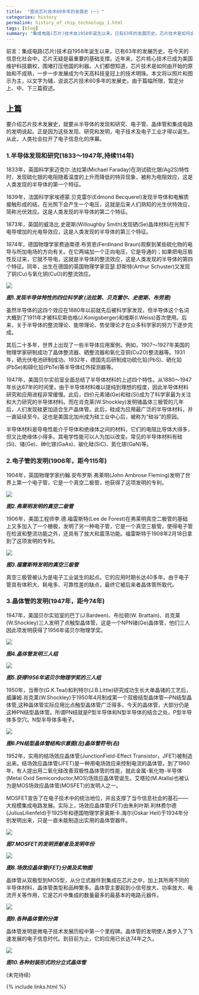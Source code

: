 ```yaml
---
title:  "图说芯片技术60多年的发展史（一）"
categories: history
permalink: history_of_chip_technology_1.html
tags: [blog]
summary: "集成电路(芯片)技术自1958年诞生以来，已有63年的发展历史。芯片技术是如何由开始的原始和不成熟，一步一步发展成为今天高科技皇冠上的技术明珠。本站将以连载的形式陆续刊登本文，第一期将从半导体发现和研究、电子管的发明和晶体管的发明三个部分进行介绍。"
---
```


前言：集成电路(芯片)技术自1958年诞生以来，已有63年的发展历史。在今天的信息化社会中，芯片无疑是最重要的基础支撑。近年来，芯片核心技术已成为美国维护科技霸权，围堵打压他国的利器。人们都想知道，芯片技术是如何由开始的原始和不成熟，一步一步发展成为今天高科技皇冠上的技术明珠。本文将以照片和图示为主，以文字为辅，说说芯片技术60多年的发展史。由于篇幅所限，暂定分上、中、下三篇叙述。

## 上篇

要介绍芯片技术发展史，就要从半导体的发现和研究、电子管、晶体管和集成电路的发明说起。正是因为这些发现、研究和发明，电子技术及电子工业才得以诞生。从此，人类社会拉开了电子信息化的序幕。


### 1.半导体发现和研究(1833～1947年,持续114年)

1833年，英国科学家迈克尔.法拉第(Michael Faraday)在测试硫化银(Ag2S)特性时，发现硫化银的电阻随着温度的上升而降低的特异现象，被称为电阻效应，这是人类发现的半导体的第一个特征。

1839年，法国科学家埃德蒙.贝克雷尔(Edmond Becquerel)发现半导体和电解质接触形成的结，在光照下会产生一个电压，这就是后来人们熟知的光生伏特效应，简称光伏效应。这是人类发现的半导体的第二个特征。

1873年，英国的威洛比.史密斯(Willoughby Smith)发现硒(Se)晶体材料在光照下电导增加的光电导效应，这是人类发现的半导体的第三个特征。

1874年，德国物理学家费迪南德.布劳恩(Ferdinand Braun)观察到某些硫化物的电导与所加电场的方向有关。在它两端加一个正向电压，它是导通的；如果把电压极性反过来，它就不导电，这就是半导体的整流效应，这是人类发现的半导体的第四个特征。同年，出生在德国的英国物理学家亚瑟.舒斯特(Arthur Schuster)又发现了铜(Cu)与氧化铜(CuO)的整流效应。

![](/images/blogs/history_of_chip_technology_fig1.jpg)

***图1.发现半导体特性的四位科学家 (法拉第、贝克雷尔、史密斯、布劳恩)***

虽然半导体的这四个效应在1880年以前就先后被科学家发现，但半导体这个名词大概到了1911年才被科尼斯伯格(J.Konigsberger)和维斯(I.Weiss)首次使用。后来，关于半导体的整流理论、能带理论、势垒理论才在众多科学家的努力下逐步完成。

其后二十多年，世界上出现了一些半导体应用案例。例如，1907～1927年美国的物理学家研制成功了晶体整流器、硒整流器和氧化亚铜(Cu2O)整流器等。1931年，硒光伏电池研制成功。1932年，德国先后研制成功硫化铅(PbS)、硒化铅(PbSe)和碲化铅(PbTe)等半导体红外探测器等。

1947年，美国贝尔实验室全面总结了半导体材料的上述四个特性。从1880～1947年长达67年的时间里，由于半导体材料难以提纯到理想的程度，因此半导体材料研究和应用进程非常缓慢。此后，四价元素锗(Ge)和硅(Si)成为了科学家最为关注和大力研究的半导体材料。而在肖克莱(W.Shockley)发明锗晶体三极管的几年后，人们发现硅更加适合生产晶体管。此后，硅成为应用最广泛的半导体材料，并一直延续至今。这也是美国北加州成为硅工业中心后，被称为“硅谷”的原因。

半导体材料是导电性能介于导体和绝缘体之间的材料，它们的电阻比导体大得多，但又比绝缘体小得多。其电学性能可以人为加以改变。常见的半导体材料有硅(Si)、锗(Ge)、砷化镓(GaAs)、碳化硅(SiC)、氮化镓(GaN)等。


### 2.电子管的发明(1906年，距今115年)

1904年，英国物理学家约翰.安布罗斯.弗莱明(John Ambrose Fleming)发明了世界上第一个电子管，它是一个真空二极管，他获得了这项发明的专利。

![](/images/blogs/history_of_chip_technology_fig2.jpg)

***图2.弗莱明发明的真空二极管***

1906年，美国工程师李.德.福雷斯特(Lee de Forest)在弗莱明真空二极管的基础上又多加入了一个栅极，发明了另一种电子管，它是一个真空三极管，使得电子管在检波和整流功能之外，还具有了放大和震荡功能。福雷斯特于1908年2月18日拿到了这项发明的专利。

![](/images/blogs/history_of_chip_technology_fig3.jpg)

***图3.福雷斯特发明的真空三极管***

真空三极管被认为是电子工业诞生的起点。它的应用时期长达40多年。由于电子管具有体积大、耗电多、可靠性差的缺点，最终它被后来者晶体管所取代。


### 3.晶体管的发明(1947年，距今74年)

1947年，美国贝尔实验室的巴丁(J.Bardeen)、布拉顿(W. Brattain)、肖克莱(W.Shockley)三人发明了点触型晶体管，这是一个NPN锗(Ge)晶体管，他们三人因此项发明获得了1956年诺贝尔物理学奖。

![](/images/blogs/history_of_chip_technology_fig4.jpg)

***图4.晶体管发明三人组***

![](/images/blogs/history_of_chip_technology_fig5.jpg)

***图5.获得1956年诺贝尔物理学奖的三人组***

1950年，当蒂尔(G.K.Teal)和利特尔(J.B.Little)研究成功生长大单晶锗的工艺后，威廉姆.肖克莱(W.Shockley)于1950年4月制成第一个双极结型晶体管—PN结型晶体管,这种晶体管实际应用比点触型晶体管广泛得多。今天的晶体管，大部分仍是这种PN结型晶体管。所谓PN结就是P型半导体和N型半导体的结合之处，P型半导体多空穴。N型半导体多电子。

![](/images/blogs/history_of_chip_technology_fig6.jpg)

***图6.PN结型晶体管结构示意图(左)晶体管符号(右)***

1952年，实用的结场效应晶体管(JunctionField-Effect Transistor，JFET)被制造出来。结场效应晶体管(JFET)是一种用电场效应来控制电流的晶体管。到了1960年，有人提出用二氧化硅改善双极性晶体管的性能，就此金属-氧化物-半导体(Metal Oxid Semiconductor,MOS)场效应晶体管诞生。艾塔拉(M.Atalla)也被认为是MOS场效应晶体管(MOSFET)的发明人之一。

MOSFET宣告了在电子技术中的统治地位，并且支撑了当今信息社会的基石——大规模集成电路发展。实际上，场效应晶体管(FET)由朱利叶斯.利林费尔德(JuliusLilienfeld)于1925年和德国物理学家奥斯卡.海尔(Oskar Heil)于1934年分别发明出来，只是一直未能制造出实用的晶体管器件。

![](/images/blogs/history_of_chip_technology_fig7.jpg)

***图7.MOSFET的发明贡献者及发明年份***

![](/images/blogs/history_of_chip_technology_fig8.jpg)

***图8.场效应晶体管(FET)分类及实物图***

晶体管从双极型到MOS型，从分立式器件到集成在芯片之中，加上其所用不同的半导体材料，晶体管类型和品种繁多。晶体管主要起到小信号放大、功率放大、电流开关等作用，它是芯片中集成的数量最多的最基本的电路元器件。

![](/images/blogs/history_of_chip_technology_fig9.jpg)

***图9.各种晶体管的分类***

晶体管发明是微电子技术发展历程中第一个里程碑。晶体管的发明使人类步入了飞速发展的电子信息时代。到目前为止，它的应用已长达74年之久。

![](/images/blogs/history_of_chip_technology_fig10.jpg)

***图10.各种封装形式的分立式晶体管***

(未完待续)

{% include links.html %}
